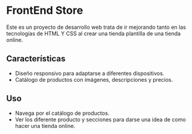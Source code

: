 # FrontEnd Store

Este es un proyecto de desarrollo web trata de ir mejorando tanto en las tecnologías de HTML Y CSS al crear una tienda plantilla de una tienda online.

## Características

- Diseño responsivo para adaptarse a diferentes dispositivos.
- Catálogo de productos con imágenes, descripciones y precios.

## Uso

- Navega por el catálogo de productos.
- Ver los diferente producto y secciones para darse una idea de como hacer una tienda online.